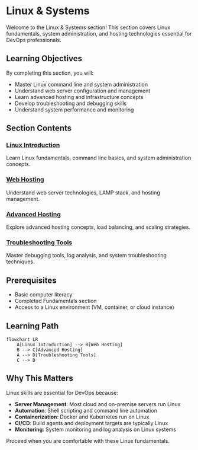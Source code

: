 # Linux & Systems

Welcome to the Linux & Systems section! This section covers Linux fundamentals, system administration, and hosting technologies essential for DevOps professionals.

## Learning Objectives

By completing this section, you will:

- Master Linux command line and system administration
- Understand web server configuration and management
- Learn advanced hosting and infrastructure concepts
- Develop troubleshooting and debugging skills
- Understand system performance and monitoring

## Section Contents

### [Linux Introduction](introduction.md)

Learn Linux fundamentals, command line basics, and system administration concepts.

### [Web Hosting](web-hosting.md)

Understand web server technologies, LAMP stack, and hosting management.

### [Advanced Hosting](advanced-hosting.md)

Explore advanced hosting concepts, load balancing, and scaling strategies.

### [Troubleshooting Tools](troubleshooting-tools.md)

Master debugging tools, log analysis, and system troubleshooting techniques.

## Prerequisites

- Basic computer literacy
- Completed Fundamentals section
- Access to a Linux environment (VM, container, or cloud instance)

## Learning Path

```mermaid
flowchart LR
    A[Linux Introduction] --> B[Web Hosting]
    B --> C[Advanced Hosting]
    A --> D[Troubleshooting Tools]
    C --> D
```

## Why This Matters

Linux skills are essential for DevOps because:

- **Server Management**: Most cloud and on-premise servers run Linux
- **Automation**: Shell scripting and command line automation
- **Containerization**: Docker and Kubernetes run on Linux
- **CI/CD**: Build agents and deployment targets are typically Linux
- **Monitoring**: System monitoring and log analysis on Linux systems

Proceed when you are comfortable with these Linux fundamentals.
